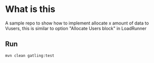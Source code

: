 # What is this
A sample repo to show how to implement allocate x amount of data to Vusers, this is similar to option "Allocate Users block" in LoadRunner

## Run
```bash
mvn clean gatling:test
```